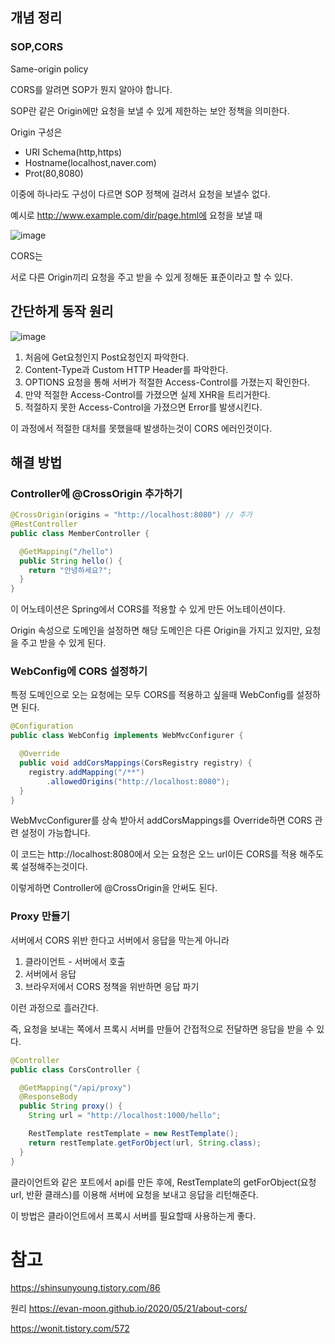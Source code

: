 ## 개념 정리

### SOP,CORS

Same-origin policy

CORS를 알려면 SOP가 뭔지 알아야 합니다.

SOP란 같은 Origin에만 요청을 보낼 수 있게 제한하는 보안 정책을 의미한다.

Origin 구성은

- URI Schema(http,https)
- Hostname(localhost,naver.com)
- Prot(80,8080)

이중에 하나라도 구성이 다르면 SOP 정책에 걸려서 요청을 보낼수 없다.

예시로 http://www.example.com/dir/page.html에 요청을 보낼 때

![image](https://github.com/mo2-Study-Group/StudyGroup/assets/70151275/79d4a4bf-21d3-445a-a591-aa4a5fde2d61)

CORS는

서로 다른 Origin끼리 요청을 주고 받을 수 있게 정해둔 표준이라고 할 수 있다.

## 간단하게 동작 원리

![image](https://github.com/mo2-Study-Group/StudyGroup/assets/70151275/fd69358d-5af4-4844-a944-cfe2a648510f)

1. 처음에 Get요청인지 Post요청인지 파악한다.
2. Content-Type과 Custom HTTP Header를 파악한다.
3. OPTIONS 요청을 통해 서버가 적절한 Access-Control를 가졌는지 확인한다.
4. 만약 적절한 Access-Control를 가졌으면 실제 XHR을 트리거한다.
5. 적절하지 못한 Access-Control을 가졌으면 Error를 발생시킨다.

이 과정에서 적절한 대처를 못했을때 발생하는것이 CORS 에러인것이다.

## 해결 방법

### Controller에 @CrossOrigin 추가하기

```java
@CrossOrigin(origins = "http://localhost:8080") // 추가
@RestController
public class MemberController {

  @GetMapping("/hello")
  public String hello() {
    return "안녕하세요?";
  }
}
```

이 어노테이션은 Spring에서 CORS를 적용할 수 있게 만든 어노테이션이다.

Origin 속성으로 도메인을 설정하면 해당 도메인은 다른 Origin을 가지고 있지만, 요청을 주고 받을 수 있게 된다.

### WebConfig에 CORS 설정하기

특정 도메인으로 오는 요청에는 모두 CORS를 적용하고 싶을때 WebConfig를 설정하면 된다.

```java
@Configuration
public class WebConfig implements WebMvcConfigurer {

  @Override
  public void addCorsMappings(CorsRegistry registry) {
    registry.addMapping("/**")
        .allowedOrigins("http://localhost:8080");
  }
}
```

WebMvcConfigurer를 상속 받아서 addCorsMappings를  Override하면 CORS 관련 설정이 가능합니다. 

이 코드는 http://localhost:8080에서 오는 요청은 오느 url이든 CORS를 적용 해주도록 설정해주는것이다.

이렇게하면 Controller에 @CrossOrigin을 안써도 된다.

### Proxy 만들기

서버에서 CORS 위반 한다고 서버에서 응답을 막는게 아니라 

1. 클라이언트 - 서버에서 호출
2. 서버에서 응답
3. 브라우저에서 CORS 정책을 위반하면 응답 파기

이런 과정으로 흘러간다. 

즉, 요청을 보내는 쪽에서 프록시 서버를 만들어 간접적으로 전달하면 응답을 받을 수 있다.

```java
@Controller
public class CorsController {

  @GetMapping("/api/proxy")
  @ResponseBody
  public String proxy() {
    String url = "http://localhost:1000/hello";

    RestTemplate restTemplate = new RestTemplate();
    return restTemplate.getForObject(url, String.class);
  }
}
```

클라이언트와 같은 포트에서 api를 만든 후에, RestTemplate의 getForObject(요청 url, 반환 클래스)를 이용해 서버에 요청을 보내고 응답을 리턴해준다.

이 방법은 클라이언트에서 프록시 서버를 필요할때 사용하는게 좋다.

# 참고

https://shinsunyoung.tistory.com/86

원리 https://evan-moon.github.io/2020/05/21/about-cors/

https://wonit.tistory.com/572
